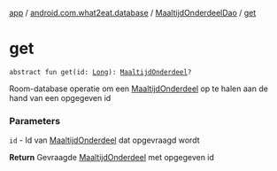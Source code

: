 [app](../../index.md) / [android.com.what2eat.database](../index.md) / [MaaltijdOnderdeelDao](index.md) / [get](./get.md)

# get

`abstract fun get(id: `[`Long`](https://kotlinlang.org/api/latest/jvm/stdlib/kotlin/-long/index.html)`): `[`MaaltijdOnderdeel`](../../android.com.what2eat.model/-maaltijd-onderdeel/index.md)`?`

Room-database operatie om een [MaaltijdOnderdeel](../../android.com.what2eat.model/-maaltijd-onderdeel/index.md) op te halen aan de hand van een opgegeven id

### Parameters

`id` - Id van [MaaltijdOnderdeel](../../android.com.what2eat.model/-maaltijd-onderdeel/index.md) dat opgevraagd wordt

**Return**
Gevraagde [MaaltijdOnderdeel](../../android.com.what2eat.model/-maaltijd-onderdeel/index.md) met opgegeven id

